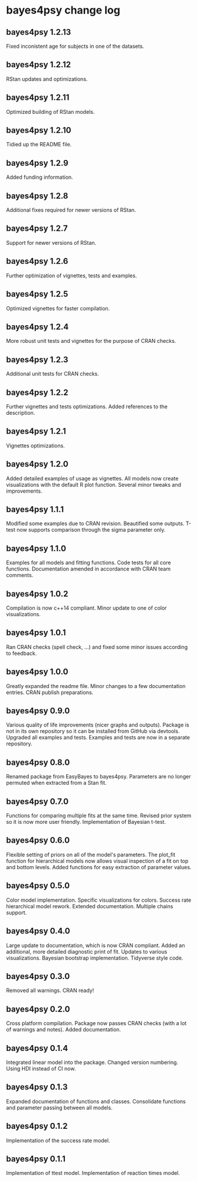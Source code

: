# bayes4psy change log

## bayes4psy 1.2.13

Fixed inconistent age for subjects in one of the datasets.

## bayes4psy 1.2.12

RStan updates and optimizations.

## bayes4psy 1.2.11

Optimized building of RStan models.

## bayes4psy 1.2.10

Tidied up the README file.

## bayes4psy 1.2.9

Added funding information.

## bayes4psy 1.2.8

Additional fixes required for newer versions of RStan.

## bayes4psy 1.2.7

Support for newer versions of RStan.

## bayes4psy 1.2.6

Further optimization of vignettes, tests and examples.

## bayes4psy 1.2.5

Optimized vignettes for faster compilation.

## bayes4psy 1.2.4

More robust unit tests and vignettes for the purpose of CRAN checks.

## bayes4psy 1.2.3

Additional unit tests for CRAN checks.

## bayes4psy 1.2.2

Further vignettes and tests optimizations.
Added references to the description.

## bayes4psy 1.2.1

Vignettes optimizations.

## bayes4psy 1.2.0

Added detailed examples of usage as vignettes.
All models now create visualizations with the default R plot function.
Several minor tweaks and improvements.

## bayes4psy 1.1.1

Modified some examples due to CRAN revision.
Beautified some outputs.
T-test now supports comparison through the sigma parameter only.

## bayes4psy 1.1.0

Examples for all models and fitting functions.
Code tests for all core functions.
Documentation amended in accordance with CRAN team comments.

## bayes4psy 1.0.2

Compilation is now c++14 compliant.
Minor update to one of color visualizations.

## bayes4psy 1.0.1

Ran CRAN checks (spell check, ...) and fixed some minor issues according to feedback.

## bayes4psy 1.0.0

Greatly expanded the readme file.
Minor changes to a few documentation entries.
CRAN publish preparations.

## bayes4psy 0.9.0

Various quality of life improvements (nicer graphs and outputs).
Package is not in its own repository so it can be installed from GitHub via devtools.
Upgraded all examples and tests.
Examples and tests are now in a separate repository.

## bayes4psy 0.8.0

Renamed package from EasyBayes to bayes4psy.
Parameters are no longer permuted when extracted from a Stan fit.

## bayes4psy 0.7.0

Functions for comparing multiple fits at the same time.
Revised prior system so it is now more user friendly.
Implementation of Bayesian t-test.

## bayes4psy 0.6.0

Flexible setting of priors on all of the model's parameters.
The plot_fit function for hierarchical models now allows visual inspection of a fit on top and bottom levels.
Added functions for easy extraction of parameter values.

## bayes4psy 0.5.0

Color model implementation.
Specific visualizations for colors.
Success rate hierarchical model rework.
Extended documentation.
Multiple chains support.

## bayes4psy 0.4.0

Large update to documentation, which is now CRAN compliant.
Added an additional, more detailed diagnostic print of fit.
Updates to various visualizations.
Bayesian bootstrap implementation.
Tidyverse style code.

## bayes4psy 0.3.0

Removed all warnings.
CRAN ready!

## bayes4psy 0.2.0

Cross platform compilation.
Package now passes CRAN checks (with a lot of warnings and notes).
Added documentation.

## bayes4psy 0.1.4

Integrated linear model into the package.
Changed version numbering.
Using HDI instead of CI now.

## bayes4psy 0.1.3

Expanded documentation of functions and classes. Consolidate functions and parameter passing between all models.

## bayes4psy 0.1.2

Implementation of the success rate model.

## bayes4psy 0.1.1

Implementation of ttest model.
Implementation of reaction times model.

